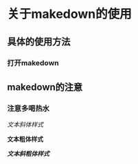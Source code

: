 # 关于makedown的使用

## 具体的使用方法

### 打开makedown

## makedown的注意

### 注意多喝热水

*文本斜体样式*

**文本粗体样式**

***文本斜粗体样式***


